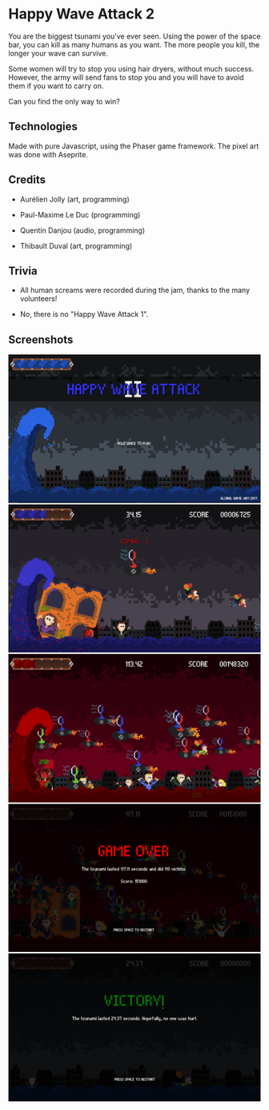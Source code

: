 # Happy Wave Attack 2

You are the biggest tsunami you've ever seen. Using the power of the space bar, you can kill as many humans as you want. The more people you kill, the longer your wave can survive.

Some women will try to stop you using hair dryers, without much success. However, the army will send fans to stop you and you will have to avoid them if you want to carry on.

Can you find the only way to win?

## Technologies

Made with pure Javascript, using the Phaser game framework.
The pixel art was done with Aseprite.

## Credits

- Aurélien Jolly (art, programming)

- Paul-Maxime Le Duc (programming)

- Quentin Danjou (audio, programming)

- Thibault Duval (art, programming)

## Trivia

- All human screams were recorded during the jam, thanks to the many volunteers!

- No, there is no "Happy Wave Attack 1".

## Screenshots

![Alt text](/screenshots/Capture1.png?raw=true)
![Alt text](/screenshots/Capture2.png?raw=true)
![Alt text](/screenshots/Capture3.png?raw=true)
![Alt text](/screenshots/Capture4.png?raw=true)
![Alt text](/screenshots/Capture5.png?raw=true)
